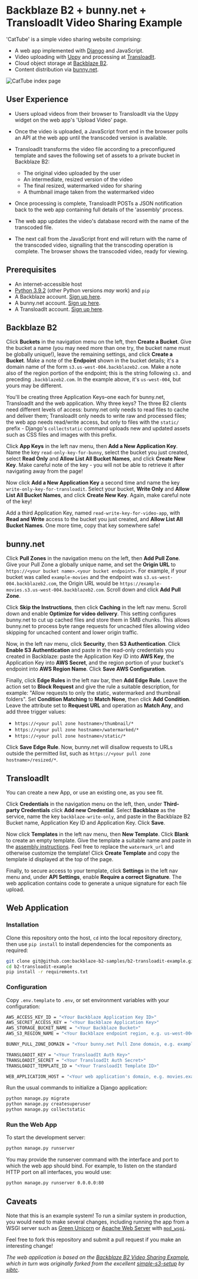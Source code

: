 # Backblaze B2 + bunny.net + TransloadIt Video Sharing Example

'CatTube' is a simple video sharing website comprising: 

* A web app implemented with [Django](https://www.djangoproject.com) and JavaScript.
* Video uploading with [Uppy](https://uppy.io) and processing at [TransloadIt](https://transloadit.com/).
* Cloud object storage at [Backblaze B2](https://www.backblaze.com/b2/cloud-storage.html).
* Content distribution via [bunny.net](bunny.net).

![CatTube index page](cattube.png)

## User Experience

* Users upload videos from their browser to TransloadIt via the Uppy widget on the web app's 'Upload Video' page.

* Once the video is uploaded, a JavaScript front end in the browser polls an API at the web app until the transcoded version is available.

* TransloadIt transforms the video file according to a preconfigured template and saves the following set of assets to a private bucket in Backblaze B2:

  * The original video uploaded by the user
  * An intermediate, resized version of the video
  * The final resized, watermarked video for sharing
  * A thumbnail image taken from the watermarked video

* Once processing is complete, TransloadIt POSTs a JSON notification back to the web app containing full details of the 'assembly' process.

* The web app updates the video's database record with the name of the transcoded file.

* The next call from the JavaScript front end will return with the name of the transcoded video, signalling that the transcoding operation is complete. The browser shows the transcoded video, ready for viewing.

## Prerequisites

* An internet-accessible host
* [Python 3.9.2](https://www.python.org/downloads/release/python-392/) (other Python versions _may_ work) and `pip`
* A Backblaze account. [Sign up here](https://www.backblaze.com/b2/sign-up.html?referrer=nopref).
* A bunny.net account. [Sign up here](https://panel.bunny.net/user/register/).
* A TransloadIt account. [Sign up here](https://transloadit.com/c/signup/).

## Backblaze B2

Click **Buckets** in the navigation menu on the left, then **Create a Bucket**. Give the bucket a name (you may need more than one try, the bucket name must be globally unique!), leave the remaining settings, and click **Create a Bucket**. Make a note of the **Endpoint** shown in the bucket details; it's a domain name of the form `s3.us-west-004.backblazeb2.com`. Make a note also of the region portion of the endpoint; this is the string following `s3.` and preceding `.backblazeb2.com`. In the example above, it's `us-west-004`, but yours may be different.

You'll be creating three Application Keys–one each for bunny.net, TransloadIt and the web application. Why three keys? The three B2 clients need different levels of access: bunny.net only needs to read files to cache and deliver them; TransloadIt only needs to write raw and processed files; the web app needs read/write access, but only to files with the `static/` prefix - Django's `collectstatic` command uploads new and updated assets such as CSS files and images with this prefix. 

Click **App Keys** in the left nav menu, then **Add a New Application Key**. Name the key `read-only-key-for-bunny`, select the bucket you just created, select **Read Only** and **Allow List All Bucket Names**, and click **Create New Key**. Make careful note of the key - you will not be able to retrieve it after navigating away from the page!

Now click **Add a New Application Key** a second time and name the key `write-only-key-for-transloadit`. Select your bucket, **Write Only** and **Allow List All Bucket Names**, and click **Create New Key**. Again, make careful note of the key!

Add a third Application Key, named `read-write-key-for-video-app`, with **Read and Write** access to the bucket you just created, and **Allow List All Bucket Names**. One more time, copy that key somewhere safe!

## bunny.net

Click **Pull Zones** in the navigation menu on the left, then **Add Pull Zone**. Give your Pull Zone a globally unique name, and set the **Origin URL** to `https://<your bucket name>.<your bucket endpoint>`. For example, if your bucket was called `example-movies` and the endpoint was `s3.us-west-004.backblazeb2.com`, the Origin URL would be `https://example-movies.s3.us-west-004.backblazeb2.com`. Scroll down and click **Add Pull Zone**.

Click **Skip the Instructions**, then click **Caching** in the left nav menu. Scroll down and enable **Optimize for video delivery**. This setting configures bunny.net to cut up cached files and store them in 5MB chunks. This allows bunny.net to process byte range requests for uncached files allowing video skipping for uncached content and lower origin traffic.

Now, in the left nav menu, click **Security**, then **S3 Authentication**. Click **Enable S3 Authentication** and paste in the read-only credentials you created in Backblaze: paste the Application Key ID into **AWS Key**, the Application Key into **AWS Secret**, and the region portion of your bucket's endpoint into **AWS Region Name**. Click **Save AWS Configuration**.

Finally, click **Edge Rules** in the left nav bar, then **Add Edge Rule**. Leave the action set to **Block Request** and give the rule a suitable description, for example: "Allow requests to only the static, watermarked and thumbnail folders". Set **Condition Matching** to **Match None**, then click **Add Condition**. Leave the attribute set to **Request URL** and operation as **Match Any**, and add three trigger values:

* `https://<your pull zone hostname>/thumbnail/*`
* `https://<your pull zone hostname>/watermarked/*`
* `https://<your pull zone hostname>/static/*`

Click **Save Edge Rule**. Now, bunny.net will disallow requests to URLs outside the permitted list, such as `https://<your pull zone hostname>/resized/*`.

## TransloadIt

You can create a new App, or use an existing one, as you see fit.

Click **Credentials** in the navigation menu on the left, then, under **Third-party Credentials** click **Add new Credential**. Select **Backblaze** as the service, name the key `backblaze-write-only`, and paste in the Backblaze B2 Bucket name, Application Key ID and Application Key. Click **Save**.

Now click **Templates** in the left nav menu, then **New Template**. Click **Blank** to create an empty template. Give the template a suitable name and paste in the [assembly instructions](assembly-instructions.json). Feel free to replace the `watermark_url` and otherwise customize the template! Click **Create Template** and copy the template id displayed at the top of the page.

Finally, to secure access to your template, click **Settings** in the left nav menu and, under **API Settings**, enable **Require a correct Signature**. The web application contains code to generate a unique signature for each file upload.

## Web Application

### Installation

Clone this repository onto the host, `cd` into the local repository directory, then use `pip install` to install dependencies for the components as required:

```bash
git clone git@github.com:backblaze-b2-samples/b2-transloadit-example.git
cd b2-transloadit-example
pip install -r requirements.txt
```

### Configuration

Copy `.env.template` to `.env`, or set environment variables with your configuration:

```bash
AWS_ACCESS_KEY_ID = "<Your Backblaze Application Key ID>"
AWS_SECRET_ACCESS_KEY = "<Your Backblaze Application Key>"
AWS_STORAGE_BUCKET_NAME = "<Your Backblaze Bucket>"
AWS_S3_REGION_NAME = "<Your Backblaze endpoint region, e.g. us-west-004>"

BUNNY_PULL_ZONE_DOMAIN = "<Your bunny.net Pull Zone domain, e.g. example-movies.b-cdn.net>"

TRANSLOADIT_KEY = "<Your TransloadIt Auth Key>"
TRANSLOADIT_SECRET = "<Your TransloadIt Auth Secret>"
TRANSLOADIT_TEMPLATE_ID = "<Your TransloadIt Template ID>"

WEB_APPLICATION_HOST = "<Your web application's domain, e.g. movies.example.com>"
```

Run the usual commands to initialize a Django application:

```bash
python manage.py migrate
python manage.py createsuperuser
python manage.py collectstatic
```

### Run the Web App

To start the development server:

```bash
python manage.py runserver
```

You may provide the runserver command with the interface and port to which the web app should bind. For example, to
listen on the standard HTTP port on all interfaces, you would use:

```bash
python manage.py runserver 0.0.0.0:80
```

## Caveats

Note that this is an example system! To run a similar system in production, you would need to make several changes,
including running the app from a WSGI server such as [Green Unicorn](http://gunicorn.org/)
  or [Apache Web Server](https://httpd.apache.org) with [`mod_wsgi`](https://github.com/GrahamDumpleton/mod_wsgi).

Feel free to fork this repository and submit a pull request if you make an interesting change!

_The web application is based on the [Backblaze B2 Video Sharing Example](https://github.com/backblaze-b2-samples/b2-video-sharing-example), which in turn was originally forked from the 
excellent [simple-s3-setup](https://github.com/sibtc/simple-s3-setup) by [sibtc](https://github.com/sibtc/)_.

